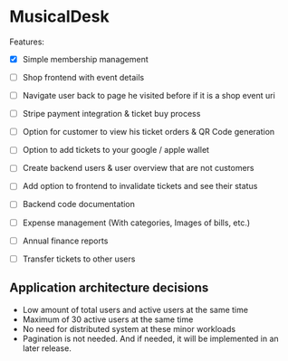 # MusicalDesk

Features:

- [x] Simple membership management
- [ ] Shop frontend with event details
- [ ] Navigate user back to page he visited before if it is a shop event uri
- [ ] Stripe payment integration & ticket buy process
- [ ] Option for customer to view his ticket orders & QR Code generation
- [ ] Option to add tickets to your google / apple wallet
- [ ] Create backend users & user overview that are not customers
- [ ] Add option to frontend to invalidate tickets and see their status
- [ ] Backend code documentation
- [ ] Expense management (With categories, Images of bills, etc.)
- [ ] Annual finance reports
- [ ] Transfer tickets to other users


## Application architecture decisions

- Low amount of total users and active users at the same time
- Maximum of 30 active users at the same time
- No need for distributed system at these minor workloads
- Pagination is not needed. And if needed, it will be implemented in an later release.
